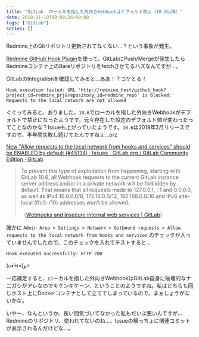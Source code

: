```yaml
---
title: "GitLab: ローカルを指した外向きWebhookはデフォルト禁止（10.6以降）"
date: 2018-11-10T00:09:26+09:00
tags: ["GitLab"]
series: []
---
```


Redmine上のGitリポジトリ更新されてなくない…？という事象が発生。

[Redmine GitHub Hook Plugin](https://github.com/koppen/redmine_github_hook)を使って、GitLabにPush/Mergeが発生したらRedmineコンテナ上のBareリポジトリをfetchさせてるハズなんですが…。

<!--more-->

GitLabのIntegrationを確認してみると…ああ！？コケとる！

```text
Hook execution failed: URL 'http://redmine_host/github_hook?project_id=redmine_prj&repository_id=redmine_repo' is blocked: Requests to the local network are not allowed
```

ぐぐってみると、ありました。`10.6`でローカルを指した外向きWebhookがデフォルトで禁止になったようです。元々存在した設定のデフォルト値が変わったってことなのかな？Issueも上がっていたようです。`10.6`は2018年3月リリースですので、半年間失敗し続けてたんですねぇ…orz

[New "Allow requests to the local network from hooks and services" should be ENABLED by default (#45134) · Issues · GitLab.org / GitLab Community Edition · GitLab](https://gitlab.com/gitlab-org/gitlab-ce/issues/45134)

> To prevent this type of exploitation from happening, starting with GitLab 10.6, all Webhook requests to the current GitLab instance server address and/or in a private network will be forbidden by default. That means that all requests made to 127.0.0.1, ::1 and 0.0.0.0, as well as IPv4 10.0.0.0/8, 172.16.0.0/12, 192.168.0.0/16 and IPv6 site-local (ffc0::/10) addresses won’t be allowed.
> 
> （[Webhooks and insecure internal web services | GitLab](https://docs.gitlab.com/ee/security/webhooks.html)）

確かに `Admin Area > Settings > Network > Outbound requests > Allow requests to the local network from hooks and services` のチェックが入っていませんでしたので、このチェックを入れてテストすると…

```text
Hook executed successfully: HTTP 200
```

(๑•̀ㅂ•́)و✧

一応補足すると、ローカルを指した外向きWebhookはGitLab自身に破壊的なナニガシがアレなのでキケンキケーン、ということのようですね。私はどちらも同じホスト上にDockerコンテナとして立ててしまっているので、まぁしょうがないかな。

いやー、なんというか、長い間気づいてなかった私もだいぶ悪いんですが…Redmineのリポジトリ、使われてないのね…。Issueの横っちょに関連コミットが表示されるんだけどな…。

